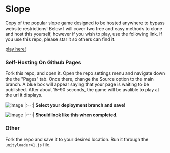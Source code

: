 # Slope
Copy of the popular slope game designed to be hosted anywhere to bypass website restrictions! Below I will cover two free and easy methods to clone and host this yourself, however if you wish to play, use the following link. If you use this repo, please star it so others can find it.

[play here!](https://neon443.github.io/slope)

### Self-Hosting On Github Pages
Fork this repo, and open it. Open the repo settings menu and navigate down the the "Pages" tab. Once there, change the Source option to the main branch. A blue box will appear saying that your page is waiting to be published. After about 15-90 seconds, the game will be avalible to play at the url it displays.

![image](https://user-images.githubusercontent.com/61284764/153872774-bf18f006-422c-44da-81b9-dcdc68c2ac4a.png)
|:--:|
<b>Select your deployment branch and save!</b>

![image](https://user-images.githubusercontent.com/61284764/153871943-1e1b6274-a212-4600-9233-c5c19dc75fe3.png)
|:--:|
<b>Should look like this when completed.</b>

### Other
Fork the repo and save it to your desired location. Run it through the `unityloader41.js` file.
